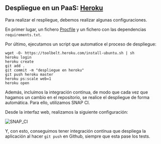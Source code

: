 ## Despliegue en un PaaS: [Heroku](https://www.heroku.com)
Para realizar el respliegue, debemos realizar algunas configuraciones.

En primer lugar, un fichero [Procfile](../Procfile) y un fichero con las dependencias `requirements.txt`.

Por último, ejecutamos un script que automatice el proceso de despliegue:

```
wget -O- https://toolbelt.heroku.com/install-ubuntu.sh | sh   
heroku login
heroku create
git add .
git commit -m "despliegue en heroku"
git push heroku master
heroku ps:scale web=1
heroku open
```

Además, incluimos la integración contínua, de modo que cada vez que hagamos un cambio en el repositorio, se realice el despliegue de forma automática. Para ello, utilizamos SNAP CI.

Desde la interfaz web, realizamos la siguiente configuración:

![SNAP_CI]()

Y, con esto, conseguimos tener integración contínua que despliega la aplicación al hacer `git push` en Github, siempre que esta pase los tests.
